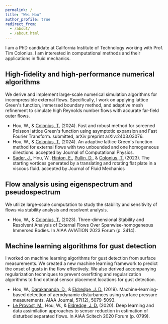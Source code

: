 ```yaml
---
permalink: /
title: "Wei Hou"
author_profile: true
redirect_from: 
  - /about/
  - /about.html
---
```

I am a PhD candidate at California Institute of Technology working with Prof. Tim Colonius. I am interested in computational methods and their applications in fluid mechanics.

High-fidelity and high-performance numerical algorithms
------
We derive and implement large-scale numerical simulation algorithms for incompressible external flows. Specifically, I work on applying lattice Green's function, immersed boundary method, and adaptive mesh refinement to simulate high Reynolds number flows with accurate far-field outer flows.
- Hou, W., & [Colonius, T.](https://colonius.caltech.edu/) (2024). Fast and robust method for screened Poisson lattice Green's function using asymptotic expansion and Fast Fourier Transform. submitted, arXiv preprint arXiv:2403.03076. 
- Hou, W., & [Colonius, T.](https://colonius.caltech.edu/) (2024). An adaptive lattice Green's function method for external flows with two unbounded and one homogeneous directions. accepted by Journal of Computational Physics.
- [Sader, J.](https://sader.caltech.edu/), Hou, W., [Hinton, E.](https://blogs.unimelb.edu.au/edward-hinton/), [Pullin, D.](https://www.eas.caltech.edu/people/dpullin), & [Colonius, T.](https://colonius.caltech.edu/) (2023). The starting vortices generated by a translating and rotating flat plate in a viscous fluid. accepted by Journal of Fluid Mechanics

Flow analysis using eigenspectrum and pseudospectrum
------
We utilize large-scale computation to study the stability and sensitivity of flows via stability analysis and resolvent analysis.
- Hou, W., & [Colonius, T.](https://colonius.caltech.edu/) (2023). Three-dimensional Stability and Resolvent Analysis of External Flows Over Spanwise-homogeneous Immersed Bodies. In AIAA AVIATION 2023 Forum (p. 3414).

Machine learning algorithms for gust detection
------
I worked on machine learning algorithms for gust detection from surface measurements. We created a new machine learning framework to predict the onset of gusts in the flow effectively. We also derived accompanying regularization techniques to prevent overfitting and regularization algorithms to find optimal sensor placement locations for gust detection.
- Hou, W., [Darakananda, D.](https://github.com/darwindarak), & [Eldredge, J. D.](https://www.seas.ucla.edu/sofia/jeff/index.php) (2019). Machine-learning-based detection of aerodynamic disturbances using surface pressure measurements. AIAA Journal, 57(12), 5079-5093.
- [Le Provost, M.](https://github.com/mleprovost), Hou, W., & [Eldredge, J. D.](https://www.seas.ucla.edu/sofia/jeff/index.php) (2020). Deep learning and data assimilation approaches to sensor reduction in estimation of disturbed separated flows. In AIAA Scitech 2020 Forum (p. 0799).
